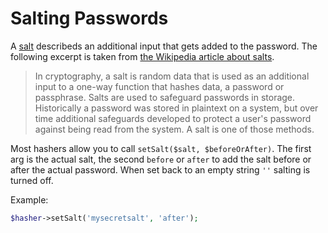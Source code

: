 # Salting Passwords

A [salt](1) describeds an additional input that gets added to the password. The following excerpt is taken from [the Wikipedia article about salts](1).

> In cryptography, a salt is random data that is used as an additional input to a one-way function that hashes data, a password or passphrase. Salts are used to safeguard passwords in storage. Historically a password was stored in plaintext on a system, but over time additional safeguards developed to protect a user's password against being read from the system. A salt is one of those methods.

[1]: https://en.wikipedia.org/wiki/Salt_(cryptography)

Most hashers allow you to call `setSalt($salt, $beforeOrAfter)`. The first arg is the actual salt, the second `before` or `after` to add the salt before or after the actual password. When set back to an empty string `''` salting is turned off.

Example:

```php
$hasher->setSalt('mysecretsalt', 'after');
```
